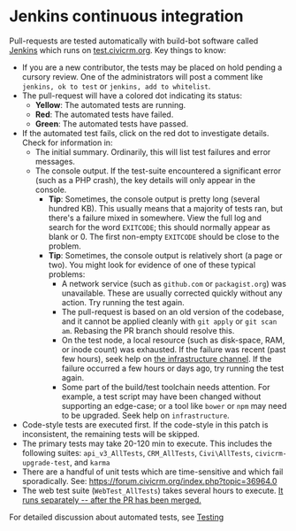 # Jenkins continuous integration

Pull-requests are tested automatically with build-bot software called [Jenkins](https://jenkins.io/) which runs on [test.civicrm.org](http://test.civicrm.org/). Key things to know:

* If you are a new contributor, the tests may be placed on hold pending a cursory review. One of the administrators will post a comment like `jenkins, ok to test` or `jenkins, add to whitelist`.
* The pull-request will have a colored dot indicating its status:
    * **Yellow**: The automated tests are running.
    * **Red**: The automated tests have failed.
    * **Green**: The automated tests have passed.
* If the automated test fails, click on the red dot to investigate details. Check for information in:
    * The initial summary. Ordinarily, this will list test failures and error messages.
    * The console output. If the test-suite encountered a significant error (such as a PHP crash), the key details will only appear in the console.
        * __Tip__: Sometimes, the console output is pretty long (several hundred KB). This usually means that a majority of tests ran, but there's a failure mixed in somewhere. View the full log and search for the word `EXITCODE`; this should normally appear as blank or 0. The first non-empty `EXITCODE` should be close to the problem.
        * __Tip__: Sometimes, the console output is relatively short (a page or two). You might look for evidence of one of these typical problems:
            * A network service (such as `github.com` or `packagist.org`) was unavailable. These are usually corrected quickly without any action. Try running the test again.
            * The pull-request is based on an old version of the codebase, and it cannot be applied cleanly with `git apply` or `git scan am`. Rebasing the PR branch should resolve this.
            * On the test node, a local resource (such as disk-space, RAM, or inode count) was exhausted. If the failure was recent (past few hours), seek help on [the infrastructure channel](https://chat.civicrm.org/civicrm/channels/infrastructure). If the failure occurred a few hours or days ago, try running the test again.
            * Some part of the build/test toolchain needs attention. For example, a test script may have been changed without supporting an edge-case; or a tool like `bower` or `npm` may need to be upgraded. Seek help on `infrastructure`.
* Code-style tests are executed first. If the code-style in this patch is inconsistent, the remaining tests will be skipped.
* The primary tests may take 20-120 min to execute. This includes the following suites: `api_v3_AllTests`, `CRM_AllTests`, `Civi\AllTests`, `civicrm-upgrade-test`, and `karma`
* There are a handful of unit tests which are time-sensitive and which fail sporadically. See: https://forum.civicrm.org/index.php?topic=36964.0
* The web test suite (`WebTest_AllTests`) takes several hours to execute. [It runs separately -- after the PR has been merged.](https://test.civicrm.org/job/CiviCRM-WebTest-Matrix/)

For detailed discussion about automated tests, see [Testing](../testing/index.md)
